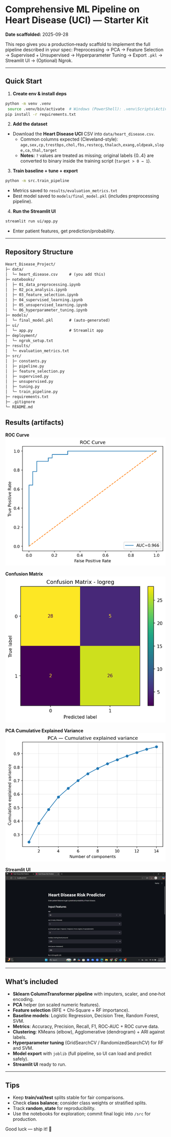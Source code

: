 # Comprehensive ML Pipeline on Heart Disease (UCI) — Starter Kit

**Date scaffolded:** 2025-09-28

This repo gives you a production‑ready scaffold to implement the full pipeline described in your spec:
Preprocessing → PCA → Feature Selection → Supervised + Unsupervised → Hyperparameter Tuning → Export `.pkl` → Streamlit UI → (Optional) Ngrok.

---

## Quick Start

1) **Create env & install deps**
```bash
python -m venv .venv
 source .venv/bin/activate  # Windows (PowerShell): .venv\Scripts\Activate
pip install -r requirements.txt
```

2) **Add the dataset**
- Download the **Heart Disease UCI** CSV into `data/heart_disease.csv`.
  - Common columns expected (Cleveland-style):  
    `age,sex,cp,trestbps,chol,fbs,restecg,thalach,exang,oldpeak,slope,ca,thal,target`  
  - **Notes:** `?` values are treated as missing; original labels {0..4} are converted to binary inside the training script (`target > 0 → 1`).

3) **Train baseline + tune + export**
```bash
python -m src.train_pipeline
```
- Metrics saved to `results/evaluation_metrics.txt`
- Best model saved to `models/final_model.pkl` (includes preprocessing pipeline).

4) **Run the Streamlit UI**
```bash
streamlit run ui/app.py
```
- Enter patient features, get prediction/probability.

---

## Repository Structure

```
Heart_Disease_Project/
├─ data/
│  └─ heart_disease.csv     # (you add this)
├─ notebooks/
│  ├─ 01_data_preprocessing.ipynb
│  ├─ 02_pca_analysis.ipynb
│  ├─ 03_feature_selection.ipynb
│  ├─ 04_supervised_learning.ipynb
│  ├─ 05_unsupervised_learning.ipynb
│  └─ 06_hyperparameter_tuning.ipynb
├─ models/
│  └─ final_model.pkl       # (auto-generated)
├─ ui/
│  └─ app.py                # Streamlit app
├─ deployment/
│  └─ ngrok_setup.txt
├─ results/
│  └─ evaluation_metrics.txt
├─ src/
│  ├─ constants.py
│  ├─ pipeline.py
│  ├─ feature_selection.py
│  ├─ supervised.py
│  ├─ unsupervised.py
│  ├─ tuning.py
│  └─ train_pipeline.py
├─ requirements.txt
├─ .gitignore
└─ README.md
```
## Results (artifacts)

**ROC Curve**  
![ROC Curve](results/roc_curve.png)

**Confusion Matrix**  
![Confusion Matrix](results/confusion_matrix.png)

**PCA Cumulative Explained Variance**  
![PCA Explained Variance](results/pca_explained_variance.png)

**Streamlit UI**  
![App UI](results/ui_screenshot.png)

---

## What’s included

- **Sklearn ColumnTransformer pipeline** with imputers, scaler, and one‑hot encoding.
- **PCA** helper (on scaled numeric features).
- **Feature selection** (RFE + Chi‑Square + RF importance).
- **Baseline models**: Logistic Regression, Decision Tree, Random Forest, SVM.
- **Metrics**: Accuracy, Precision, Recall, F1, ROC‑AUC + ROC curve data.
- **Clustering**: KMeans (elbow), Agglomerative (dendrogram) + ARI against labels.
- **Hyperparameter tuning** (GridSearchCV / RandomizedSearchCV) for RF and SVM.
- **Model export** with `joblib` (full pipeline, so UI can load and predict safely).
- **Streamlit UI** ready to run.

---

## Tips

- Keep **train/val/test** splits stable for fair comparisons.
- Check **class balance**; consider class weights or stratified splits.
- Track **random_state** for reproducibility.
- Use the notebooks for exploration; commit final logic into `/src` for production.

Good luck — ship it! 🚀